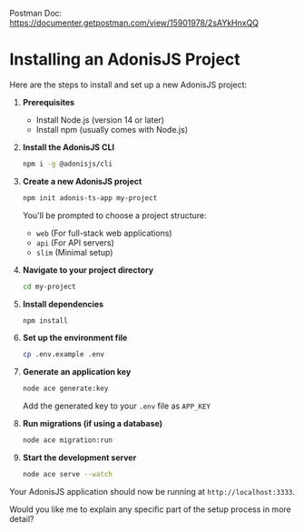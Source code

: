 Postman Doc: https://documenter.getpostman.com/view/15901978/2sAYkHnxQQ

# Installing an AdonisJS Project

Here are the steps to install and set up a new AdonisJS project:

1. **Prerequisites**
   - Install Node.js (version 14 or later)
   - Install npm (usually comes with Node.js)

2. **Install the AdonisJS CLI**
   ```bash
   npm i -g @adonisjs/cli
   ```

3. **Create a new AdonisJS project**
   ```bash
   npm init adonis-ts-app my-project
   ```
   You'll be prompted to choose a project structure:
   - `web` (For full-stack web applications)
   - `api` (For API servers)
   - `slim` (Minimal setup)

4. **Navigate to your project directory**
   ```bash
   cd my-project
   ```

5. **Install dependencies**
   ```bash
   npm install
   ```

6. **Set up the environment file**
   ```bash
   cp .env.example .env
   ```

7. **Generate an application key**
   ```bash
   node ace generate:key
   ```
   Add the generated key to your `.env` file as `APP_KEY`

8. **Run migrations (if using a database)**
   ```bash
   node ace migration:run
   ```

9. **Start the development server**
   ```bash
   node ace serve --watch
   ```

Your AdonisJS application should now be running at `http://localhost:3333`.

Would you like me to explain any specific part of the setup process in more detail?